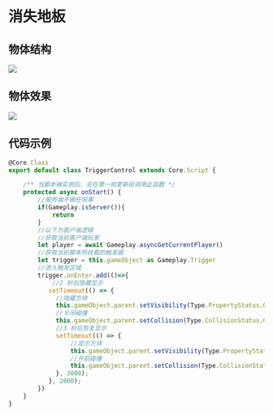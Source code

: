 # 消失地板

## 物体结构

![](https://wstatic-a1.233leyuan.com/productdocs/static/boxcn4ZLJ2Ct6asVaHwaNrJPfPf.png)

## 物体效果

![](https://wstatic-a1.233leyuan.com/productdocs/static/boxcnZtUj6kbqmT1k4Xks3Sl9Eb.gif)

## 代码示例

```ts
@Core.Class
export default class TriggerControl extends Core.Script {

    /** 当脚本被实例后，会在第一帧更新前调用此函数 */
    protected async onStart() {
        //服务端不做任何事
        if(Gameplay.isServer()){
            return
        }
        //以下为客户端逻辑
        //获取当前客户端玩家
        let player = await Gameplay.asyncGetCurrentPlayer()
        //获取当前脚本所挂载的触发器
        let trigger = this.gameObject as Gameplay.Trigger
        //进入触发区域
        trigger.onEnter.add(()=>{
            //2 秒后隐藏显示
           setTimeout(() => {
             //隐藏方块
             this.gameObject.parent.setVisibility(Type.PropertyStatus.Off)
             //关闭碰撞
             this.gameObject.parent.setCollision(Type.CollisionStatus.Off)
             //3 秒后恢复显示
             setTimeout(() => {
                 //显示方块
                 this.gameObject.parent.setVisibility(Type.PropertyStatus.On)
                 //开启碰撞
                 this.gameObject.parent.setCollision(Type.CollisionStatus.On)
             }, 3000);
           }, 2000);
        })
    }
}
```